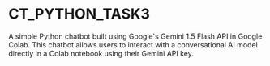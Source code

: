 # CT_PYTHON_TASK3
A simple Python chatbot built using Google's Gemini 1.5 Flash API in Google Colab. This chatbot allows users to interact with a conversational AI model directly in a Colab notebook using their Gemini API key.
